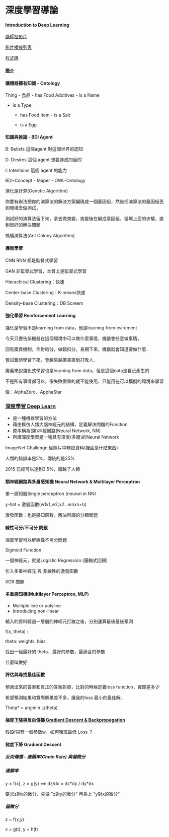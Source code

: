 # 深度學習導論

#### Introduction to Deep Learning

[講師投影片](https://drive.google.com/file/d/1F6Xz4b6iDR0iwsScEn_IqNM4gDXhCgDs/view)

[影片播放列表](https://www.youtube.com/playlist?list=PL1f_B9coMEeC_tYQSo6SGRvYc-xqzctRV)

[程式碼](https://drive.google.com/drive/folders/1sH38d7elXKVpgsJCjPSOvIRa7cZDYDig)



#### [簡介](https://www.youtube.com/watch?v=Bko-FyJGXlE)

#### 讓機器擁有知識 - Ontology

Thing - 食品 - has Food Additives - is a Name

* is a Type

  * has Food Item - is a Salt

  * is a Egg

#### 知識與推論 - BDI Agent

B: Beliefs 這個agent 對這個世界的認知

D: Desires 這個 agent 想要達成的目的

I: Intentions 這個 agent 的能力

BDI-Concept - Maper - OWL-Ontology

演化是計算\(Genetic Algorithm\)

你要有辦法把你的演算法的解決方案編碼成一個基因組，然後把演算法的基因組丟到環境去做測試，

測試好的演算法留下來，拿去做突變，突變後在編成基因組，循環上面的步驟，直到很好的解決問題

螞蟻演算法\(Ant Colony Algorithm\)

#### 機器學習

CNN RNN 都是監督式學習

GAN 非監督式學習，本質上是監督式學習

Hierachical Clustering：快速

Center-base Clustering：K-means快速

Density-base Clustering：DB Screem

#### 強化學習 Reinforcement Learning

強化是學習不是learning from data，他是learning from evirement

今天只要告訴機器在這個環境中可以做什麼事情，機器會任意做事情，

回有獎賞機制，作對給分，做錯扣分，長期下來，機器就會知道要做什麼．

嘗試錯誤學習下來，會越來越厲害直到打敗人．

廣義來說強化式學習也是learning from data，但是這個data是自己產生的

不是所有事情都可以，像失敗很重的就不能使用，只能用在可以模擬的環境來學習

像：AlphaZero、ApphaStar

### [深度學習 Deep Learn](https://www.youtube.com/watch?v=gYASL27Hn40)

* 是一種機器學習的方法
* 藉由模仿人類大腦神經元的結構，定義解決問題的Function
* 原本稱為\(類\)神經網路\(Neural Network, NN\)
* 所謂深度學習是一種具有深度\(多層\)的Neural Network

ImageNet Challenge 從照片中辨認資料\(裡面是什麼東西\)

人類的錯誤率是5%，傳統的是25%

2015 已經可以達到3.5%，超越了人類

#### 類神經網路與多層感知機 Neural Network & Multilayer Perceptron

單一感知器Single perceptron \(neuron in NN\)

y-hat = 激發函數\(w1x1,w2,x2...wnxn+b\)

激發函數：也是感知函數，解決所謂的分類問題

#### 線性可分/不可分 問題

深度學習可以解線性不可分問題

Sigmoid Function

一個神經元，就是Logistic Regression \(邏輯式回歸\)

引入多重神經元 與 非線性的激發函數

XOR 問題

#### 多重感知機\(Multilayer Perceptron, MLP\)

* Multiple line or polyline
* Introducing non-linear

輸入的資料經過一層層的神經元打散之後，分別運算最後最後預測

f\(x, theta\) :

theta: weights, bias

找出一組最好的 theta，最好的參數，最適合的參數

什麼叫做好

#### 評估與尋找最佳函數

預測出來的答案和真正的答案對照，比對的時候定義loss function，實際差多少

希望預測結果和實際解果差不多，讓我的loss 最小的最佳解．

Theta\* = argimin L\(theta\)



#### [梯度下降與反向傳播 Gradient Descent & Backpropagation](https://www.youtube.com/watch?v=ZC66no2y_ZI)

假設f只有一個參數w，如何獲取最低 Loss ？



#### 梯度下降 Gradient Descent



##### 反向傳播 - 連鎖率\(Chain Rule\) 與偏微分

##### 連鎖率

y = f\(x\), z = g\(y\) ==&gt; dz/dx = dz\*dy / dy\*dx

要求z對x的微分，先做 "z對y的微分" 再乘上 "y對x的微分"

##### 偏微分

z = f\(x,y\)

x = g\(t\), y = h\(t\)







